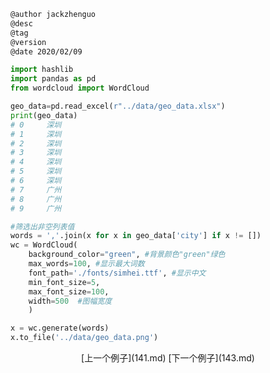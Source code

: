 
```markdown
@author jackzhenguo
@desc
@tag
@version 
@date 2020/02/09
```

```python
import hashlib
import pandas as pd
from wordcloud import WordCloud
```

```python
geo_data=pd.read_excel(r"../data/geo_data.xlsx")
print(geo_data)
# 0     深圳
# 1     深圳
# 2     深圳
# 3     深圳
# 4     深圳
# 5     深圳
# 6     深圳
# 7     广州
# 8     广州
# 9     广州
```

```python
#筛选出非空列表值
words = ','.join(x for x in geo_data['city'] if x != []) 
wc = WordCloud(
    background_color="green", #背景颜色"green"绿色
    max_words=100, #显示最大词数
    font_path='./fonts/simhei.ttf', #显示中文
    min_font_size=5,
    max_font_size=100,
    width=500  #图幅宽度
    )
```

```python
x = wc.generate(words)
x.to_file('../data/geo_data.png') 
```

<center>[上一个例子](141.md)    [下一个例子](143.md)</center>